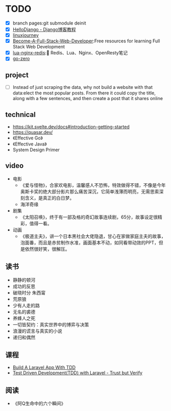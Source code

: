 # TODO

- [x] branch pages:git submodule deinit
- [x] [HelloDjango - Django博客教程](https://www.zmrenwu.com/courses/hellodjango-blog-tutorial/)
- [x] [linuxjourney](https://linuxjourney.com)
- [x] [Become-A-Full-Stack-Web-Developer](https://github.com/bmorelli25/Become-A-Full-Stack-Web-Developer):Free resources for learning Full Stack Web Development
- [x] [lua-nginx-redis](https://github.com/Tinywan/lua-nginx-redis):🌺 Redis、Lua、Nginx、OpenResty笔记
- [x] [go-zero](https://github.com/tal-tech/go-zero)

## project

* [ ] Instead of just scraping the data, why not build a website with that data:elect the most popular posts. From there it could copy the title, along with a few sentences, and then create a post that it shares online

## technical

* https://kit.svelte.dev/docs#introduction-getting-started
* https://quasar.dev/
* 《Effective Go》
* 《Effective Java》
* System Design Primer

## video 

* 电影
	* 《爱与怪物》，合家欢电影，温馨感人不恐怖，特效做得不错，不像是今年奥斯卡奖的绝大部分影片那么痛苦深沉，它简单浅薄而明亮，无需思索深刻含义，是真正的白日梦。
	*  海洋奇缘
* 剧集
	* 《太阳召唤》，终于有一部及格的奇幻故事连续剧，65分，故事设定很精彩，值得一看。
* 动画
	* 《极道主夫》，讲一个日本黑社会大佬隐退，甘心在家做家庭主夫的故事，泡面番，而且是赤贫制作水准，画面基本不动，如同看带动效的PPT，但是依然很好笑，很解压。

## 读书

* 静静的顿河
* 成功的反思
* 破晓时分 朱西甯
* 荒原狼
* 少有人走的路
* 无名的裘德
* 养蜂人之死
* 一切皆契约：真实世界中的博弈与决策
* 浪漫的谎言与真实的小说
* 递归和偶然

## 课程

* [Build A Laravel App With TDD](https://laracasts.com/series/build-a-laravel-app-with-tdd)
* [Test Driven Development(TDD) with Laravel - Trust but Verify](https://www.udemy.com/course/tdd-wth-laravel56/)

## 阅读

* 《阿Q生命中的六个瞬间》